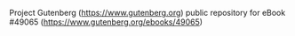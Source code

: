 Project Gutenberg (https://www.gutenberg.org) public repository for eBook #49065 (https://www.gutenberg.org/ebooks/49065)
